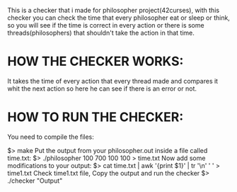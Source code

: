 This is a checker that i made for philosopher project(42curses), with this checker you can check the time that every philosopher eat or sleep or think, so you will see if the time is correct in every action or there is some threads(philosophers) that shouldn't take the action in that time.
 
  <h1>HOW THE CHECKER WORKS:</h1>
 It takes the time of every action that every thread made and compares it whit the next action so here he can see if there is an error or not.
 
 <h1>HOW TO RUN THE CHECKER:</h1>
<p>You need to compile the files:</p>
   $> make
Put the output from your philosopher.out inside a file called time.txt:
   $> ./philosopher 100 700 100 100 > time.txt
Now add some modifications to your output:
   $> cat time.txt | awk '{print $1}' | tr '\n' ' ' > time1.txt
Check time1.txt file, Copy the output and run the checker
   $> ./checker "Output"
